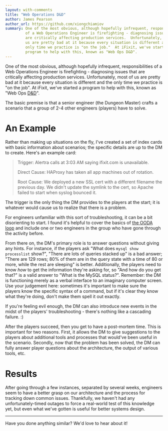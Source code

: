 ```yaml
---
layout: with-comments
title: "Web Operations D&D"
author: James Pearson
author_url: https://github.com/xiongchiamiov
summary: One of the most obvious, although hopefully infrequent, responsibilities
         of a Web Operations Engineer is firefighting - diagnosing issues that
         are critically affecting production services.  Unfortunately, most of
         us are pretty bad at it because every situation is different and the
         only time we practice is "on the job."  At iFixit, we've started a
         program to help with this, known as "Web Ops D&D".
---
```


One of the most obvious, although hopefully infrequent, responsibilities of a Web
Operations Engineer is firefighting - diagnosing issues that are critically
affecting production services.  Unfortunately, most of us are pretty bad at it
because every situation is different and the only time we practice is "on the
job".  At iFixit, we've started a program to help with this, known as "Web Ops
[D&D]".

The basic premise is that a senior engineer (the Dungeon Master) crafts a
scenario that a group of 2-4 other engineers (players) have to solve.

[D&D]: https://en.wikipedia.org/wiki/D%26D

# An Example

Rather than making up situations on the fly, I've created a set of index cards
with basic information about scenarios; the specific details are up to the DM
to create.  Here's an example card:

> Trigger: Alertra calls at 3:03 AM saying ifixit.com is unavailable.
>
> Direct Cause: HAProxy has taken all app machines out of rotation.
>
> Root Cause: We deployed a new SSL cert with a different filename the previous
> day.  We didn't update the symlink to the cert, so Apache failed to start
> when syslog bounced it.

The trigger is the only thing the DM provides to the players at the start; it
is whatever would cause us to realize that there is a problem.

For engineers unfamiliar with this sort of troubleshooting, it can be a bit
disorienting to start.  I found it's helpful to cover the basics of [the OODA
loop] and include one or two engineers in the group who have gone through the
activity before.

From there on, the DM's primary role is to answer questions without giving any
hints.  For instance, if the players ask "What does `mysql show processlist`
show?", "There are lots of queries stacked up" is a bad answer; "There are 129
rows; 80% of them are in the query state with a time of 80 or more, while the
rest are sleeping" is better.  Additionally, the players need to know *how* to
get the information they're asking for, so "And how do you get that?" is a
valid answer to "What is the MySQL status?".  Remember: the DM is functioning
merely as a verbal interface to an imaginary computer screen.  Use your
judgement here: sometimes it's important to make sure the players know the
specific syntax of a command, but if it's clear they know what they're doing,
don't make them spell it out exactly.

If you're feeling evil enough, the DM can also introduce new events in the
midst of the players' troubleshooting - there's nothing like a cascading
failure. :)

After the players succeed, then you get to have a post-mortem time.  This is
important for two reasons.  First, it allows the DM to give suggestions to the
players about additional tools and processes that would've been useful in the
scenario.  Secondly, now that the problem has been solved, the DM can fully
answer player questions about the architecture, the output of various tools,
etc.

[the OODA loop]: http://www.mindtools.com/pages/article/newTED_78.htm

# Results

After going through a few instances, separated by several weeks, engineers seem
to have a better grasp on our architecture and the process for tracking down
common issues.  Thankfully, we haven't had any unfortunately-timed outages to
force a real-world test of this knowledge yet, but even what we've gotten is
useful for better systems design.

----

Have you done anything similar?  We'd love to hear about it!
